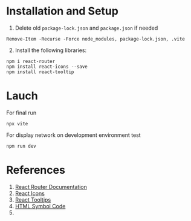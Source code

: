 # Installation and Setup
1. Delete old `package-lock.json` and `package.json` if needed
```
Remove-Item -Recurse -Force node_modules, package-lock.json, .vite
```

2. Install the following libraries:
```
npm i react-router
npm install react-icons --save
npm install react-tooltip
```

#  Lauch
For final run
```
npx vite
```

For display network on development environment test
```
npm run dev
```

# References
1. [React Router Documentation](https://reactrouter.com/start/data/installation)
2. [React Icons](https://react-icons.github.io/react-icons/)
3. [React Tooltips](https://react-tooltip.com/docs/getting-started)
4. [HTML Symbol Code](https://www.w3schools.com/html/html_symbols.asp)
5. 